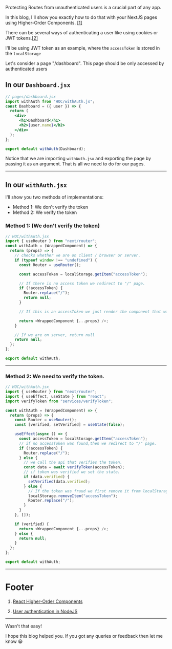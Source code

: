 Protecting Routes from unauthenticated users is a crucial part of any app.

In this blog, I'll show you exactly how to do that with your NextJS pages using Higher-Order Components. [[1]](#footer)

There can be several ways of authenticating a user like using cookies or JWT tokens.[[2]](#footer)

I'll be using JWT token as an example, where the `accessToken` is stored in the `localStorage`

Let's consider a page "/dashboard". This page should be only accessed by authenticated users

## In our `Dashboard.jsx`

```jsx
// pages/dashboard.jsx
import withAuth from "HOC/withAuth.js";
const Dashboard = ({ user }) => {
  return (
    <div>
      <h1>Dashboard</h1>
      <h2>{user.name}</h2>
    </div>
  );
};

export default withAuth(Dashboard);
```

Notice that we are importing `withAuth.jsx` and exporting the page by passing it as an argument. That is all we need to do for our pages.

---

## In our `withAuth.jsx`

I'll show you two methods of implementations:

- Method 1: We don't verify the token
- Method 2: We verify the token

### Method 1: (We don't verify the token)

```js
// HOC/withAuth.jsx
import { useRouter } from "next/router";
const withAuth = (WrappedComponent) => {
  return (props) => {
    // checks whether we are on client / browser or server.
    if (typeof window !== "undefined") {
      const Router = useRouter();

      const accessToken = localStorage.getItem("accessToken");

      // If there is no access token we redirect to "/" page.
      if (!accessToken) {
        Router.replace("/");
        return null;
      }

      // If this is an accessToken we just render the component that was passed with all its props

      return <WrappedComponent {...props} />;
    }

    // If we are on server, return null
    return null;
  };
};

export default withAuth;
```

---

### Method 2: We need to verify the token.

```js
// HOC/withAuth.jsx
import { useRouter } from "next/router";
import { useEffect, useState } from "react";
import verifyToken from "services/verifyToken";

const withAuth = (WrappedComponent) => {
  return (props) => {
    const Router = useRouter();
    const [verified, setVerified] = useState(false);

    useEffect(async () => {
      const accessToken = localStorage.getItem("accessToken");
      // if no accessToken was found,then we redirect to "/" page.
      if (!accessToken) {
        Router.replace("/");
      } else {
        // we call the api that verifies the token.
        const data = await verifyToken(accessToken);
        // if token was verified we set the state.
        if (data.verified) {
          setVerified(data.verified);
        } else {
          // If the token was fraud we first remove it from localStorage and then redirect to "/"
          localStorage.removeItem("accessToken");
          Router.replace("/");
        }
      }
    }, []);

    if (verified) {
      return <WrappedComponent {...props} />;
    } else {
      return null;
    }
  };
};

export default withAuth;
```

---

# Footer

1. [React Higher-Order Components](https://reactjs.org/docs/higher-order-components.html)

2. [User authentication in NodeJS](https://debbie.hashnode.dev/a-beginners-guide-to-user-authentication-and-authorization-with-json-web-tokens-versus-sessions-in-nodejs)

---

Wasn't that easy!

I hope this blog helped you. If you got any queries or feedback then let me know 😀
